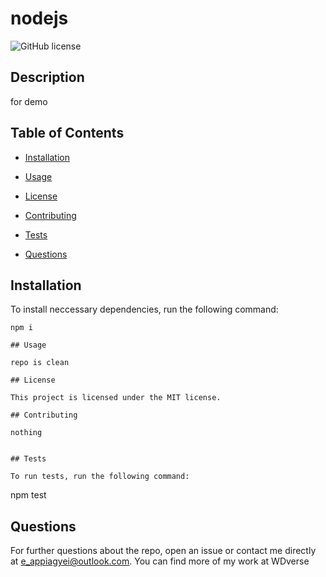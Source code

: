 # nodejs

  ![GitHub license](https://img.shields.io/badge/license-MIT-blue.svg)

  ## Description
  for demo

  ## Table of Contents

  * [Installation](#installation)

  * [Usage](#usage)

  * [License](#license)

  * [Contributing](#contributing)
  
  * [Tests](#tests)
  
  * [Questions](#questions)
  
  ## Installation
  
  To install neccessary dependencies, run the following command:
  
  ```
  npm i

  ## Usage 

  repo is clean
  
  ## License

  This project is licensed under the MIT license.

  ## Contributing

  nothing


  ## Tests

  To run tests, run the following command:

  ```
  npm test
  
  ## Questions

  For further questions about the repo, open an issue or contact me directly at e_appiagyei@outlook.com. You can find more of my work at WDverse


